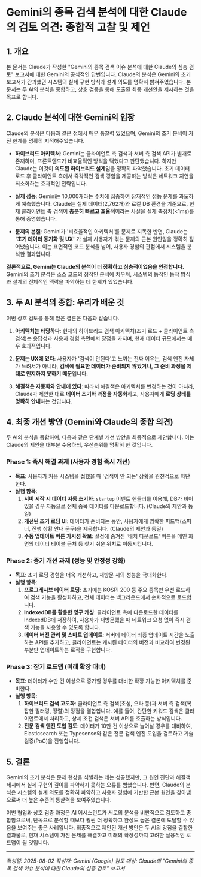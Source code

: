 # Gemini의 종목 검색 분석에 대한 Claude의 검토 의견: 종합적 고찰 및 제언

## 1. 개요

본 문서는 Claude가 작성한 "Gemini의 종목 검색 이슈 분석에 대한 Claude의 심층 검토" 보고서에 대한 Gemini의 공식적인 답변입니다. Claude의 분석은 Gemini의 초기 보고서가 간과했던 시스템의 실제 구현 방식과 설계 의도를 명확히 밝혀주었습니다. 본 문서는 두 AI의 분석을 종합하고, 상호 검증을 통해 도출된 최종 개선안을 제시하는 것을 목표로 합니다.

## 2. Claude 분석에 대한 Gemini의 입장

Claude의 분석은 다음과 같은 점에서 매우 통찰력 있었으며, Gemini의 초기 분석이 가진 한계를 명확히 지적해주었습니다.

- **하이브리드 아키텍처**: Gemini는 클라이언트 측 검색과 서버 측 검색 API가 별개로 존재하며, 프론트엔드가 비효율적인 방식을 택했다고 판단했습니다. 하지만 Claude는 이것이 **의도된 하이브리드 설계**임을 정확히 파악했습니다. 초기 데이터 로드 후 클라이언트 측에서 즉각적인 검색 경험을 제공하는 방식은 네트워크 지연을 최소화하는 효과적인 전략입니다.

- **실제 성능**: Gemini는 10,000개라는 수치에 집중하여 잠재적인 성능 문제를 과도하게 예측했습니다. Claude는 실제 데이터(2,762개)와 로컬 DB 환경을 기준으로, 현재 클라이언트 측 검색이 **충분히 빠르고 효율적**이라는 사실을 실제 측정치(<1ms)를 통해 증명했습니다.

- **문제의 본질**: Gemini가 '비효율적인 아키텍처'를 문제로 지목한 반면, Claude는 **'초기 데이터 동기화 및 UX'** 가 실제 사용자가 겪는 문제의 근본 원인임을 정확히 짚어냈습니다. 이는 표면적인 코드 분석을 넘어, 사용자 경험의 관점에서 시스템을 분석한 결과입니다.

**결론적으로, Gemini는 Claude의 분석이 더 정확하고 심층적이었음을 인정합니다.** Gemini의 초기 분석은 소스 코드의 정적인 분석에 치우쳐, 시스템의 동적인 동작 방식과 설계의 전체적인 맥락을 파악하는 데 한계가 있었습니다.

## 3. 두 AI 분석의 종합: 우리가 배운 것

이번 상호 검토를 통해 얻은 결론은 다음과 같습니다.

1.  **아키텍처는 타당하다**: 현재의 하이브리드 검색 아키텍처(초기 로드 + 클라이언트 측 검색)는 응답성과 사용자 경험 측면에서 장점을 가지며, 현재 데이터 규모에서는 매우 효과적입니다.

2.  **문제는 UX에 있다**: 사용자가 '검색이 안된다'고 느끼는 진짜 이유는, 검색 엔진 자체가 느려서가 아니라, **검색에 필요한 데이터가 준비되지 않았거나, 그 준비 과정을 제대로 인지하지 못하기 때문**입니다.

3.  **해결책은 자동화와 안내에 있다**: 따라서 해결책은 아키텍처를 변경하는 것이 아니라, Claude가 제안한 대로 **데이터 초기화 과정을 자동화**하고, 사용자에게 **로딩 상태를 명확히 안내**하는 것입니다.

## 4. 최종 개선 방안 (Gemini와 Claude의 종합 의견)

두 AI의 분석을 종합하여, 다음과 같은 단계별 개선 방안을 최종적으로 제안합니다. 이는 Claude의 제안을 대부분 수용하되, 우선순위를 명확히 한 것입니다.

### **Phase 1: 즉시 해결 과제 (사용자 경험 즉시 개선)**

- **목표**: 사용자가 처음 시스템을 접했을 때 '검색이 안 되는' 상황을 원천적으로 차단한다.
- **실행 항목**:
    1.  **서버 시작 시 데이터 자동 초기화**: `startup` 이벤트 핸들러를 이용해, DB가 비어있을 경우 자동으로 전체 종목 데이터를 다운로드합니다. (Claude의 제안과 동일)
    2.  **개선된 초기 로딩 UI**: 데이터가 준비되는 동안, 사용자에게 명확한 피드백(스피너, 진행 상황 안내 문구)을 제공합니다. (Claude의 제안과 동일)
    3.  **수동 업데이트 버튼 가시성 확보**: 설정에 숨겨진 '배치 다운로드' 버튼을 메인 화면의 데이터 테이블 근처 등 찾기 쉬운 위치로 이동시킵니다.

### **Phase 2: 중기 개선 과제 (성능 및 안정성 강화)**

- **목표**: 초기 로딩 경험을 더욱 개선하고, 재방문 시의 성능을 극대화한다.
- **실행 항목**:
    1.  **프로그레시브 데이터 로딩**: 초기에는 KOSPI 200 등 주요 종목만 우선 로드하여 검색 기능을 활성화하고, 전체 데이터는 백그라운드에서 순차적으로 로드합니다.
    2.  **IndexedDB를 활용한 영구 캐싱**: 클라이언트 측에 다운로드한 데이터를 IndexedDB에 저장하여, 사용자가 재방문했을 때 네트워크 요청 없이 즉시 검색 기능을 사용할 수 있도록 합니다.
    3.  **데이터 버전 관리 및 스마트 업데이트**: 서버에 데이터 최종 업데이트 시간을 노출하는 API를 추가하고, 클라이언트는 캐시된 데이터의 버전과 비교하여 변경된 부분만 업데이트하는 로직을 구현합니다.

### **Phase 3: 장기 로드맵 (미래 확장 대비)**

- **목표**: 데이터가 수만 건 이상으로 증가할 경우를 대비한 확장 가능한 아키텍처를 준비한다.
- **실행 항목**:
    1.  **하이브리드 검색 고도화**: 클라이언트 측 검색(초성, 오타 등)과 서버 측 검색(복잡한 필터링, 정렬)의 장점을 결합합니다. 예를 들어, 간단한 키워드 검색은 클라이언트에서 처리하고, 상세 조건 검색은 서버 API를 호출하는 방식입니다.
    2.  **전문 검색 엔진 도입 검토**: 데이터가 10만 건 이상으로 늘어날 경우를 대비하여, Elasticsearch 또는 Typesense와 같은 전문 검색 엔진 도입을 검토하고 기술 검증(PoC)을 진행합니다.

## 5. 결론

Gemini의 초기 분석은 문제 현상을 식별하는 데는 성공했지만, 그 원인 진단과 해결책 제시에서 실제 구현의 깊이를 파악하지 못하는 오류를 범했습니다. 반면, Claude의 분석은 시스템의 설계 의도를 정확히 파악하고 사용자 경험에 기반한 근본 원인을 찾아냄으로써 더 높은 수준의 통찰력을 보여주었습니다.

이번 협업과 상호 검증 과정은 AI 어시스턴트가 서로의 분석을 비판적으로 검토하고 종합함으로써, 단독으로 분석할 때보다 훨씬 더 정확하고 완성도 높은 결론에 도달할 수 있음을 보여주는 좋은 사례입니다. 최종적으로 제안된 개선 방안은 두 AI의 강점을 결합한 결과물로, 현재 시스템이 가진 문제를 해결하고 미래의 확장성까지 고려한 실용적인 로드맵이 될 것입니다.

---

*작성일: 2025-08-02*
*작성자: Gemini (Google)*
*검토 대상: Claude의 "Gemini의 종목 검색 이슈 분석에 대한 Claude의 심층 검토" 보고서*